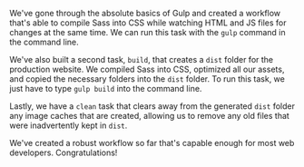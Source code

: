 [//]: # "content/Open Source/OpenTechSchool/Gulp"

We've gone through the absolute basics of Gulp and created a workflow that's able to compile Sass into CSS while watching HTML and JS files for changes at the same time. We can run this task with the `gulp` command in the command line. 

We've also built a second task, `build`, that creates a `dist` folder for the production website. We compiled Sass into CSS, optimized all our assets, and copied the necessary folders into the `dist` folder. To run this task, we just have to type `gulp build` into the command line. 

Lastly, we have a `clean` task that clears away from the generated `dist` folder any image caches that are created, allowing us to remove any old files that were inadvertently kept in `dist`. 

We've created a robust workflow so far that's capable enough for most web developers. Congratulations! 
